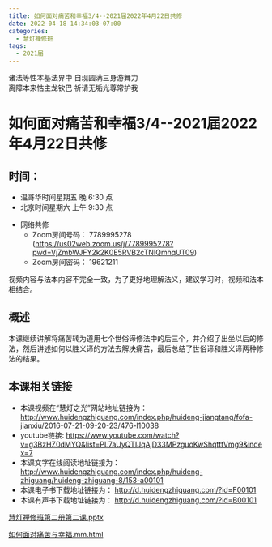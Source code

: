 ```yaml
---
title: 如何面对痛苦和幸福3/4--2021届2022年4月22日共修
date: 2022-04-18 14:34:03-07:00
categories:
  - 慧灯禅修班
tags:
  - 2021届
---
```

诸法等性本基法界中 自现圆满三身游舞力  
离障本来怙主龙钦巴 祈请无垢光尊常护我  

# 如何面对痛苦和幸福3/4--2021届2022年4月22日共修

## 时间：

* 温哥华时间星期五 晚 6:30 点
* 北京时间星期六 上午 9:30 点

- 网络共修
  - Zoom房间号码： 7789995278 (<https://us02web.zoom.us/j/7789995278?pwd=VjZmbWJFY2k2K0E5RVB2cTNIQmhqUT09>)
  - Zoom房间密码： 19621211
  
视频内容与法本内容不完全一致，为了更好地理解法义，建议学习时，视频和法本相结合。

## 概述

本课继续讲解将痛苦转为道用七个世俗谛修法中的后三个，并介绍了出坐以后的修法，然后讲述如何以胜义谛的方法去解决痛苦，最后总结了世俗谛和胜义谛两种修法的结果。

## 本课相关链接

- 本课视频在“慧灯之光”网站地址链接为：
<http://www.huidengzhiguang.com/index.php/huideng-jiangtang/fofa-jianxiu/2016-07-21-09-20-23/476-l10038>
- youtube链接:
<https://www.youtube.com/watch?v=g3BzHZ0dMYQ&list=PL7aUyQTIJqAjD33MPzguoKwShqtttVmg9&index=7>
- 本课文字在线阅读地址链接为：
<http://www.huidengzhiguang.com/index.php/huideng-zhiguang/huideng-zhiguang-8/153-a00101>
- 本课电子书下载地址链接为：
<http://d.huidengzhiguang.com/?id=F00101>
- 本课有声书下载地址链接为：
<http://d.huidengzhiguang.com/?id=B00101>


[慧灯禅修班第二册第二课.pptx](https://s3.ca-central-1.wasabisys.com/hddata/f.huidengchanxiu.net/hdv/f/up/2020慧灯禅修班第二册第二课.pptx)

[如何面对痛苦与幸福.mm.html](https://s3.ca-central-1.wasabisys.com/hddata/f.huidengchanxiu.net/hdv/f/up/如何面对痛苦与幸福.mm.html)